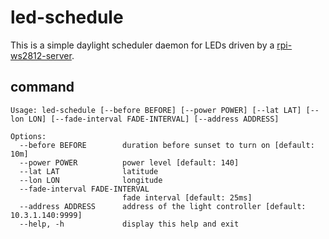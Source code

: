 # led-schedule

This is a simple daylight scheduler daemon for LEDs driven by a [rpi-ws2812-server](https://github.com/tom-2015/rpi-ws2812-server).

## command

```
Usage: led-schedule [--before BEFORE] [--power POWER] [--lat LAT] [--lon LON] [--fade-interval FADE-INTERVAL] [--address ADDRESS]

Options:
  --before BEFORE        duration before sunset to turn on [default: 10m]
  --power POWER          power level [default: 140]
  --lat LAT              latitude
  --lon LON              longitude
  --fade-interval FADE-INTERVAL
                         fade interval [default: 25ms]
  --address ADDRESS      address of the light controller [default: 10.3.1.140:9999]
  --help, -h             display this help and exit
```
